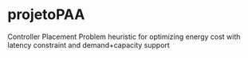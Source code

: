 # projetoPAA
Controller Placement Problem heuristic for optimizing energy cost with latency constraint and demand+capacity support
